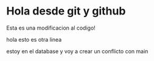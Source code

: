 # Hola desde git y github   
Esta es una modificacion al codigo!

hola esto es otra linea

estoy en el database y voy a crear un conflicto con main

